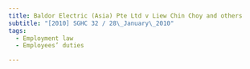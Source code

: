 ```yaml
---
title: Baldor Electric (Asia) Pte Ltd v Liew Chin Choy and others 
subtitle: "[2010] SGHC 32 / 28\_January\_2010"
tags:
  - Employment law
  - Employees’ duties

---
```


